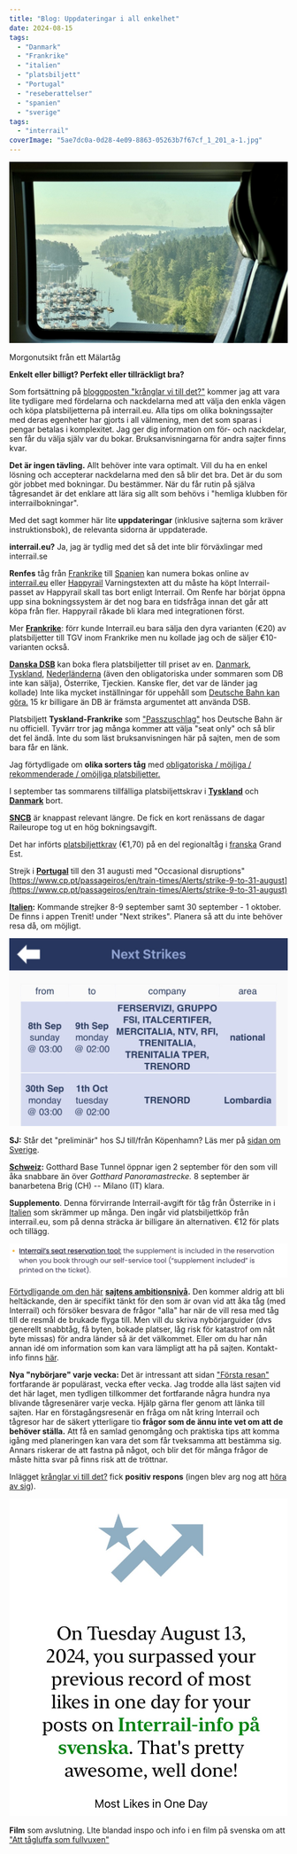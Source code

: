 ```yaml
---
title: "Blog: Uppdateringar i all enkelhet"
date: 2024-08-15
tags: 
  - "Danmark"
  - "Frankrike"
  - "italien"
  - "platsbiljett"
  - "Portugal"
  - "reseberattelser"
  - "spanien"
  - "sverige"
tags: 
  - "interrail"
coverImage: "5ae7dc0a-0d28-4e09-8863-05263b7f67cf_1_201_a-1.jpg"
---
```


 

![](images/sensommaruppdateringar_6.jpg?w=1024)

<figcaption>

Morgonutsikt från ett Mälartåg

</figcaption>

 

**Enkelt eller billigt? Perfekt eller tillräckligt bra?**

Som fortsättning på [bloggposten "krånglar vi till det?"](https://www.trainfo.eu/2024/08/13/kranglar-vi-till-det/) kommer jag att vara lite tydligare med fördelarna och nackdelarna med att välja den enkla vägen och köpa platsbiljetterna på interrail.eu. Alla tips om olika bokningssajter med deras egenheter har gjorts i all välmening, men det som sparas i pengar betalas i komplexitet. Jag ger dig information om för- och nackdelar, sen får du välja själv var du bokar. Bruksanvisningarna för andra sajter finns kvar.

**Det är ingen tävling.** Allt behöver inte vara optimalt. Vill du ha en enkel lösning och accepterar nackdelarna med den så blir det bra. Det är du som gör jobbet med bokningar. Du bestämmer. När du får rutin på själva tågresandet är det enklare att lära sig allt som behövs i "hemliga klubben för interrailbokningar".

Med det sagt kommer här lite **uppdateringar** (inklusive sajterna som kräver instruktionsbok), de relevanta sidorna är uppdaterade.

**interrail.eu?** Ja, jag är tydlig med det så det inte blir förväxlingar med interrail.se

**Renfes** tåg från [Frankrike](https://www.trainfo.eu/frankrike/) till [Spanien](https://www.trainfo.eu/spanien/) kan numera bokas online av [interrail.eu](https://www.interrail.eu/en/book-reservations#/) eller [Happyrail](https://www.trainfo.eu/happyrail/) Varningstexten att du måste ha köpt Interrail-passet av Happyrail skall tas bort enligt Interrail. Om Renfe har börjat öppna upp sina bokningssystem är det nog bara en tidsfråga innan det går att köpa från fler. Happyrail råkade bli klara med integrationen först.

Mer [**Frankrike**](https://www.trainfo.eu/frankrike/): förr kunde Interrail.eu bara sälja den dyra varianten (€20) av platsbiljetter till TGV inom Frankrike men nu kollade jag och de säljer €10-varianten också.

**[Danska DSB](https://www.trainfo.eu/Danmark/)** kan boka flera platsbiljetter till priset av en. [Danmark](https://www.trainfo.eu/Danmark/), [Tyskland](https://www.trainfo.eu/tyskland/), [Nederländerna](https://www.trainfo.eu/amsterdam-bryssel-london/) (även den obligatoriska under sommaren som DB inte kan sälja), Österrike, Tjeckien. Kanske fler, det var de länder jag kollade) Inte lika mycket inställningar för uppehåll som [Deutsche Bahn kan göra.](https://www.trainfo.eu/platsbokning-med-db/) 15 kr billigare än DB är främsta argumentet att använda DSB.

Platsbiljett **Tyskland-Frankrike** som ["Passzuschlag"](https://www.trainfo.eu/passzuschlag/) hos Deutsche Bahn är nu officiell. Tyvärr tror jag många kommer att välja "seat only" och så blir det fel ändå. Inte du som läst bruksanvisningen här på sajten, men de som bara får en länk.

Jag förtydligade om **olika sorters tåg** med [obligatoriska / möjliga / rekommenderade / omöjliga platsbiljetter.](https://www.trainfo.eu/platsbiljettskrav-eller-inte/)

I september tas sommarens tillfälliga platsbiljettskrav i **[Tyskland](https://www.trainfo.eu/tyskland/)** och **[Danmark](https://www.trainfo.eu/Danmark/)** bort.

[**SNCB**](https://www.trainfo.eu/sncb-platsbiljettkop/) är knappast relevant längre. De fick en kort renässans de dagar Raileurope tog ut en hög bokningsavgift.

Det har införts [platsbiljettkrav](https://www.trainfo.eu/platsbiljettskrav-eller-inte/) (€1,70) på en del regionaltåg i [franska](https://www.trainfo.eu/frankrike/) Grand Est.

Strejk i **[Portugal](https://www.trainfo.eu/portugal/)** till den 31 augusti med "Occasional disruptions" [https://www.cp.pt/passageiros/en/train-times/Alerts/strike-9-to-31-august](https://www.cp.pt/passageiros/en/train-times/Alerts/strike-9-to-31-august)

**[Italien](https://www.trainfo.eu/italien/):** Kommande strejker 8-9 september samt 30 september - 1 oktober. De finns i appen Trenit! under "Next strikes". Planera så att du inte behöver resa då, om möjligt.

![](images/sensommaruppdateringar_4.jpeg?w=1024)

**SJ:** Står det "preliminär" hos SJ till/från Köpenhamn? Läs mer på [sidan om Sverige](https://www.trainfo.eu/sverige/).

**[Schweiz](https://www.trainfo.eu/schweiz/):** Gotthard Base Tunnel öppnar igen 2 september för den som vill åka snabbare än över _Gotthard Panoramastrecke._ 8 september är banarbetena Brig (CH) -- Milano (IT) klara.

**Supplemento**. Denna förvirrande Interrail-avgift för tåg från Österrike in i [Italien](https://www.trainfo.eu/italien/) som skrämmer up många. Den ingår vid platsbiljettköp från interrail.eu, som på denna sträcka är billigare än alternativen. €12 för plats och tillägg.

![](images/sensommaruppdateringar_2.png?w=581)

[Förtydligande om den här](https://www.trainfo.eu/om-sajten/) **[sajtens ambitionsnivå](https://www.trainfo.eu/om-sajten/).** Den kommer aldrig att bli heltäckande, den är specifikt tänkt för den som är ovan vid att åka tåg (med Interrail) och försöker besvara de frågor "alla" har när de vill resa med tåg till de resmål de brukade flyga till. Men vill du skriva nybörjarguider (dvs generellt snabbtåg, få byten, bokade platser, låg risk för katastrof om nåt byte missas) för andra länder så är det välkommet. Eller om du har nån annan idé om information som kan vara lämpligt att ha på sajten. Kontakt-info finns [här](https://www.trainfo.eu/om-sajten/).

**Nya "nybörjare" varje vecka:** Det är intressant att sidan ["Första resan"](https://www.trainfo.eu/forsta-resan/) fortfarande är populärast, vecka efter vecka. Jag trodde alla läst sajten vid det här laget, men tydligen tillkommer det fortfarande några hundra nya blivande tågresenärer varje vecka. Hjälp gärna fler genom att länka till sajten. Har en förstagångsresenär en fråga om nåt kring Interrail och tågresor har de säkert ytterligare tio **frågor som de ännu inte vet om att de behöver ställa.** Att få en samlad genomgång och praktiska tips att komma igång med planeringen kan vara det som får tveksamma att bestämma sig. Annars riskerar de att fastna på något, och blir det för många frågor de måste hitta svar på finns risk att de tröttnar.

Inlägget [krånglar vi till det?](https://www.trainfo.eu/2024/08/13/kranglar-vi-till-det/) fick **positiv respons** (ingen blev arg nog att [höra av sig](https://www.trainfo.eu/om-sajten/)).

![](images/sensommaruppdateringar_1.jpg?w=831)

**Film** som avslutning. LIte blandad inspo och info i en film på svenska om att ["Att tågluffa som fullvuxen"](https://www.youtube.com/watch?v=xiecb1T6MC4)
